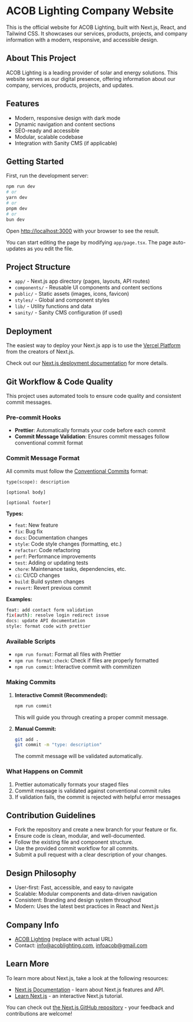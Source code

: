 # ACOB Lighting Company Website

This is the official website for ACOB Lighting, built with Next.js, React, and Tailwind CSS. It showcases our services, products, projects, and company information with a modern, responsive, and accessible design.

## About This Project

ACOB Lighting is a leading provider of solar and energy solutions. This website serves as our digital presence, offering information about our company, services, products, projects, and updates.

## Features

- Modern, responsive design with dark mode
- Dynamic navigation and content sections
- SEO-ready and accessible
- Modular, scalable codebase
- Integration with Sanity CMS (if applicable)

## Getting Started

First, run the development server:

```bash
npm run dev
# or
yarn dev
# or
pnpm dev
# or
bun dev
```

Open [http://localhost:3000](http://localhost:3000) with your browser to see the result.

You can start editing the page by modifying `app/page.tsx`. The page auto-updates as you edit the file.

## Project Structure

- `app/` - Next.js app directory (pages, layouts, API routes)
- `components/` - Reusable UI components and content sections
- `public/` - Static assets (images, icons, favicon)
- `styles/` - Global and component styles
- `lib/` - Utility functions and data
- `sanity/` - Sanity CMS configuration (if used)

## Deployment

The easiest way to deploy your Next.js app is to use the [Vercel Platform](https://vercel.com/new?utm_medium=default-template&filter=next.js&utm_source=create-next-app&utm_campaign=create-next-app-readme) from the creators of Next.js.

Check out our [Next.js deployment documentation](https://nextjs.org/docs/app/building-your-application/deploying) for more details.

## Git Workflow & Code Quality

This project uses automated tools to ensure code quality and consistent commit messages.

### Pre-commit Hooks

- **Prettier**: Automatically formats your code before each commit
- **Commit Message Validation**: Ensures commit messages follow conventional commit format

### Commit Message Format

All commits must follow the [Conventional Commits](https://www.conventionalcommits.org/) format:

```
type(scope): description

[optional body]

[optional footer]
```

**Types:**

- `feat`: New feature
- `fix`: Bug fix
- `docs`: Documentation changes
- `style`: Code style changes (formatting, etc.)
- `refactor`: Code refactoring
- `perf`: Performance improvements
- `test`: Adding or updating tests
- `chore`: Maintenance tasks, dependencies, etc.
- `ci`: CI/CD changes
- `build`: Build system changes
- `revert`: Revert previous commit

**Examples:**

```bash
feat: add contact form validation
fix(auth): resolve login redirect issue
docs: update API documentation
style: format code with prettier
```

### Available Scripts

- `npm run format`: Format all files with Prettier
- `npm run format:check`: Check if files are properly formatted
- `npm run commit`: Interactive commit with commitizen

### Making Commits

1. **Interactive Commit (Recommended):**

   ```bash
   npm run commit
   ```

   This will guide you through creating a proper commit message.

2. **Manual Commit:**
   ```bash
   git add .
   git commit -m "type: description"
   ```
   The commit message will be validated automatically.

### What Happens on Commit

1. Prettier automatically formats your staged files
2. Commit message is validated against conventional commit rules
3. If validation fails, the commit is rejected with helpful error messages

## Contribution Guidelines

- Fork the repository and create a new branch for your feature or fix.
- Ensure code is clean, modular, and well-documented.
- Follow the existing file and component structure.
- Use the provided commit workflow for all commits.
- Submit a pull request with a clear description of your changes.

## Design Philosophy

- User-first: Fast, accessible, and easy to navigate
- Scalable: Modular components and data-driven navigation
- Consistent: Branding and design system throughout
- Modern: Uses the latest best practices in React and Next.js

## Company Info

- [ACOB Lighting](https://acoblighting.com) (replace with actual URL)
- Contact: info@acoblighting.com, infoacob@gmail.com

## Learn More

To learn more about Next.js, take a look at the following resources:

- [Next.js Documentation](https://nextjs.org/docs) - learn about Next.js features and API.
- [Learn Next.js](https://nextjs.org/learn) - an interactive Next.js tutorial.

You can check out [the Next.js GitHub repository](https://github.com/vercel/next.js) - your feedback and contributions are welcome!
